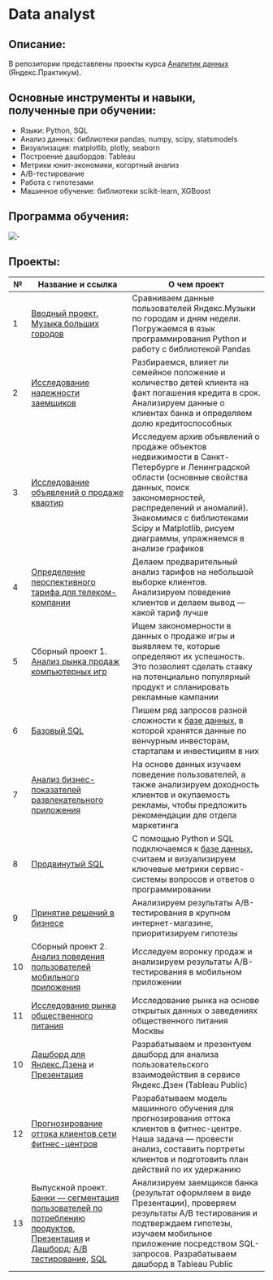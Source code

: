 # Data analyst

## Описание:
В репозитории представлены проекты курса [Аналитик данных](https://praktikum.yandex.ru/data-analyst/) (Яндекс.Практикум).

## Основные инструменты и навыки, полученные при обучении:
- Языки: Python, SQL
- Анализ данных: библиотеки pandas, numpy, scipy, statsmodels
- Визуализация: matplotlib, plotly, seaborn
- Построение дашбордов: Tableau
- Метрики юнит-экономики, когортный анализ
- А/В-тестирование
- Работа с гипотезами
- Машинное обучение: библиотеки scikit-learn, XGBoost

## Программа обучения:
![-](/program.png)

## Проекты:
| №| Название и ссылка | О чем проект                                                     |
|---------------|-------------------|------------------------------------------------------------------|
|1              |[Вводный проект. Музыка больших городов](big_cities_music/)|Сравниваем данные пользователей Яндекс.Музыки по городам и дням недели. Погружаемся в язык программирования Python и работу с библиотекой Pandas|
|2              |[Исследование надежности заемщиков](https://github.com/ovalentinka/Data_analyst/blob/98fad319dfe1d50818843e3ffe9bbed6db032391/yandex_bank_karpova_new.ipynb)|Разбираемся, влияет ли семейное положение и количество детей клиента на факт погашения кредита в срок. Анализируем данные о клиентах банка и определяем долю кредитоспособных|
|3              |[Исследование объявлений о продаже квартир](https://github.com/ovalentinka/Data_analyst/blob/a53b94c6422955095c1348c9ed87d55b41886953/yandex_realty_karpova_new.ipynb)|Исследуем архив объявлений о продаже объектов недвижимости в Санкт-Петербурге и Ленинградской области (основные свойства данных, поиск закономерностей, распределений и аномалий). Знакомимся с библиотеками Scipy и Matplotlib, рисуем диаграммы, упражняемся в анализе графиков|
|4              |[Определение перспективного тарифа для телеком-компании](https://github.com/ovalentinka/Data_analyst/blob/6c1f197419e5e43b51d43080f595c974fedef3ad/yandex_megaline_karpova_new.ipynb)|Делаем предварительный анализ тарифов на небольшой выборке клиентов. Анализируем поведение клиентов и делаем вывод — какой тариф лучше|
|5              |Сборный проект 1. [Анализ рынка продаж компьютерных игр](https://github.com/ovalentinka/Data_analyst/blob/7e391d5f1296fccfb43c821cd6bb1bfe65bb1b86/yandex_games_karpova_new.ipynb)|Ищем закономерности в данных о продаже игры и выявляем те, которые определяют их успешность. Это позволият сделать ставку на потенциально популярный продукт и спланировать рекламные кампании|
|6              |[Базовый SQL](https://github.com/ovalentinka/Data_analyst/blob/b90e45be1270e5a6ded5064ff823c2fb4bbce7ce/2_sql_tasks.sql)|Пишем ряд запросов разной сложности к [базе данных](https://github.com/ovalentinka/Data_analyst/blob/b90e45be1270e5a6ded5064ff823c2fb4bbce7ce/1_sql.md), в которой хранятся данные по венчурным инвесторам, стартапам и инвестициям в них|
|7              |[Анализ бизнес-показателей развлекательного приложения](https://github.com/ovalentinka/Data_analyst/blob/76a530518d8515977520ec49c6303bd3221db94b/yandex_procrastinate_karpova_new.ipynb)|На основе данных изучаем поведение пользователей, а также анализируем доходность клиентов и окупаемость рекламы, чтобы предложить рекомендации для отдела маркетинга|
|8              |[Продвинутый SQL](https://github.com/ovalentinka/Data_analyst/blob/144fb34bdbe8325f3db3ac0cbf24916865fb3d8c/4_sql_tasks.sql)|С помощью Python и SQL подключаемся к [базе данных](https://github.com/ovalentinka/Data_analyst/blob/c76c790ba6d6c68f02807aa12eb80cb6a071c30b/3_sql.md), считаем и визуализируем ключевые метрики сервис-системы вопросов и ответов о программировании|
|9              |[Принятие решений в бизнесе](https://github.com/ovalentinka/Data_analyst/blob/31d419daa7ffc7b44f1321f9771ae77d2c9366c0/yandex_hypothesis_ab_karpova_new.ipynb)|Анализируем результаты A/B-тестирования в крупном интернет-магазине, приоритизируем гипотезы|
|10             |Сборный проект 2. [Анализ поведения пользователей мобильного приложения](https://github.com/ovalentinka/Data_analyst/blob/f9f813fcb747f11eeb9b39b7faf205bd0f3c6b06/yandex_logs_exp_karpova_new.ipynb)|Исследуем воронку продаж и анализируем результаты A/B-тестирования в мобильном приложении|
|11             |[Исследование рынка общественного питания](https://github.com/ovalentinka/Data_analyst/blob/09fad5d2f7eaeb3e11b3ddc931de857bbf59711a/yandex_restdata_karpova_new.ipynb)|Исследование рынка на основе открытых данных о заведениях общественного питания Москвы|
|10             |[Дашборд для Яндекс.Дзена](https://public.tableau.com/app/profile/oxana3540/viz/dashboard_YZen_ovk/Dashboard_YaZen) и [Презентация](https://disk.yandex.ru/i/pr1-iJXmgZGNaA)|Разрабатываем и презентуем дашборд для анализа пользовательского взаимодействия в сервисе Яндекс.Дзен (Tableau Public)|
|12             |[Прогнозирование оттока клиентов сети фитнес-центров](https://github.com/ovalentinka/Data_analyst/blob/b3c5f66d48d2355f00c8ab81a2c1dbf58a2d1bcc/yandex_gym_karpova_new.ipynb)|Разрабатываем модель машинного обучения для прогнозирования оттока клиентов в фитнес-центре. Наша задача — провести анализ, составить портреты клиентов и подготовить план действий по их удержанию|
|13             |Выпускной проект. [Банки — cегментация пользователей по потреблению продуктов](https://github.com/ovalentinka/Data_analyst/blob/5fa0ce818f14beab839dfa5cff00540d380ba085/yandex_ex1_bank_karpova_new.ipynb), [Презентация](https://disk.yandex.ru/i/8cfjBAFk_Oi8dg) и [Дашборд](https://public.tableau.com/app/profile/oxana3540/viz/product_activity/Dashboard1); [А/B тестирование](https://github.com/ovalentinka/Data_analyst/blob/7d13fd6e1496965387f8245b2f074d09cb273e24/yandex_ex2_ab_karpova_new.ipynb), [SQL](https://github.com/ovalentinka/Data_analyst/blob/3a98fdafa6bb8256d03a9ad0063407764cf6551f/yandex_ex3_SQL_karpova_new.ipynb)|Анализируем заемщиков банка (результат оформляем в виде Презентации), проверяем результаты А/B тестирования и подтверждаем гипотезы, изучаем мобильное приложение посредством SQL-запросов. Разрабатываем дашборд в Tableau Public|

